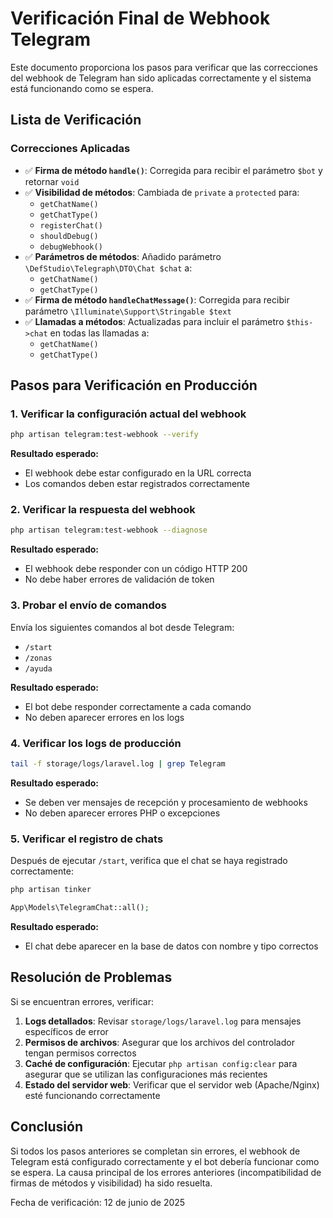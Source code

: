 # Verificación Final de Webhook Telegram

Este documento proporciona los pasos para verificar que las correcciones del webhook de Telegram han sido aplicadas correctamente y el sistema está funcionando como se espera.

## Lista de Verificación

### Correcciones Aplicadas

- ✅ **Firma de método `handle()`**: Corregida para recibir el parámetro `$bot` y retornar `void`
- ✅ **Visibilidad de métodos**: Cambiada de `private` a `protected` para:
  - `getChatName()`
  - `getChatType()`
  - `registerChat()`
  - `shouldDebug()`
  - `debugWebhook()`
- ✅ **Parámetros de métodos**: Añadido parámetro `\DefStudio\Telegraph\DTO\Chat $chat` a:
  - `getChatName()`
  - `getChatType()`
- ✅ **Firma de método `handleChatMessage()`**: Corregida para recibir parámetro `\Illuminate\Support\Stringable $text`
- ✅ **Llamadas a métodos**: Actualizadas para incluir el parámetro `$this->chat` en todas las llamadas a:
  - `getChatName()`
  - `getChatType()`

## Pasos para Verificación en Producción

### 1. Verificar la configuración actual del webhook

```bash
php artisan telegram:test-webhook --verify
```

**Resultado esperado:**
- El webhook debe estar configurado en la URL correcta
- Los comandos deben estar registrados correctamente

### 2. Verificar la respuesta del webhook

```bash
php artisan telegram:test-webhook --diagnose
```

**Resultado esperado:**
- El webhook debe responder con un código HTTP 200
- No debe haber errores de validación de token

### 3. Probar el envío de comandos

Envía los siguientes comandos al bot desde Telegram:
- `/start`
- `/zonas`
- `/ayuda`

**Resultado esperado:**
- El bot debe responder correctamente a cada comando
- No deben aparecer errores en los logs

### 4. Verificar los logs de producción

```bash
tail -f storage/logs/laravel.log | grep Telegram
```

**Resultado esperado:**
- Se deben ver mensajes de recepción y procesamiento de webhooks
- No deben aparecer errores PHP o excepciones

### 5. Verificar el registro de chats

Después de ejecutar `/start`, verifica que el chat se haya registrado correctamente:

```bash
php artisan tinker
```

```php
App\Models\TelegramChat::all();
```

**Resultado esperado:**
- El chat debe aparecer en la base de datos con nombre y tipo correctos

## Resolución de Problemas

Si se encuentran errores, verificar:

1. **Logs detallados**: Revisar `storage/logs/laravel.log` para mensajes específicos de error
2. **Permisos de archivos**: Asegurar que los archivos del controlador tengan permisos correctos
3. **Caché de configuración**: Ejecutar `php artisan config:clear` para asegurar que se utilizan las configuraciones más recientes
4. **Estado del servidor web**: Verificar que el servidor web (Apache/Nginx) esté funcionando correctamente

## Conclusión

Si todos los pasos anteriores se completan sin errores, el webhook de Telegram está configurado correctamente y el bot debería funcionar como se espera. La causa principal de los errores anteriores (incompatibilidad de firmas de métodos y visibilidad) ha sido resuelta.

Fecha de verificación: 12 de junio de 2025
